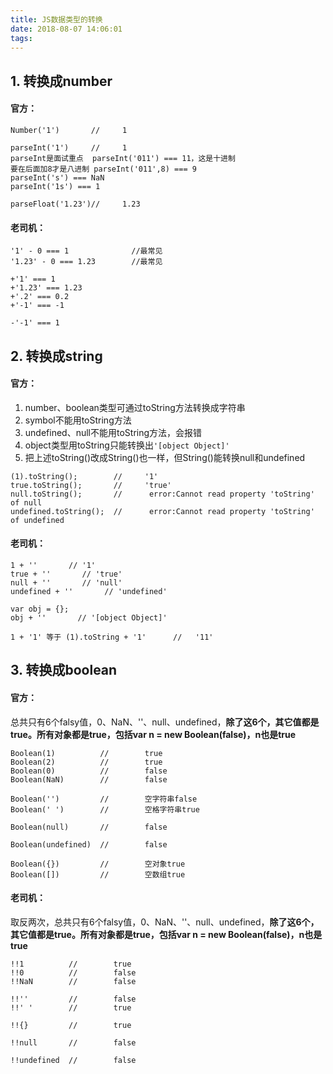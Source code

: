 ```yaml
---
title: JS数据类型的转换
date: 2018-08-07 14:06:01
tags:
---
```

## 1. 转换成number
#### 官方：
```
Number('1')       //     1

parseInt('1')     //     1  
parseInt是面试重点  parseInt('011') === 11，这是十进制
要在后面加8才是八进制 parseInt('011',8) === 9
parseInt('s') === NaN
parseInt('1s') === 1

parseFloat('1.23')//     1.23
```

#### 老司机：
```
'1' - 0 === 1              //最常见
'1.23' - 0 === 1.23        //最常见

+'1' === 1
+'1.23' === 1.23
+'.2' === 0.2
+'-1' === -1

-'-1' === 1
```

## 2. 转换成string
#### 官方：
1. number、boolean类型可通过toString方法转换成字符串
2. symbol不能用toString方法
3. undefined、null不能用toString方法，会报错 
4. object类型用toString只能转换出`'[object Object]'`
5. 把上述toString()改成String()也一样，但String()能转换null和undefined
```
(1).toString();        //     '1'
true.toString();       //     'true'
null.toString();       //      error:Cannot read property 'toString' of null
undefined.toString();  //      error:Cannot read property 'toString' of undefined
```

#### 老司机：
```
1 + ''       // '1'
true + ''       // 'true'
null + ''       // 'null'
undefined + ''       // 'undefined'

var obj = {};
obj + ''       // '[object Object]'

1 + '1' 等于 (1).toString + '1'      //   '11'
```

## 3. 转换成boolean
#### 官方：
总共只有6个falsy值，0、NaN、''、null、undefined，**除了这6个，其它值都是true。所有对象都是true，包括var n = new Boolean(false)，n也是true**
```
Boolean(1)          //        true
Boolean(2)          //        true
Boolean(0)          //        false
Boolean(NaN)        //        false

Boolean('')         //        空字符串false
Boolean(' ')        //        空格字符串true

Boolean(null)       //        false

Boolean(undefined)  //        false

Boolean({})         //        空对象true
Boolean([])         //        空数组true
```
#### 老司机：
取反两次，总共只有6个falsy值，0、NaN、''、null、undefined，**除了这6个，其它值都是true。所有对象都是true，包括var n = new Boolean(false)，n也是true**
```
!!1          //        true
!!0          //        false
!!NaN        //        false

!!''         //        false
!!' '        //        true

!!{}         //        true

!!null       //        false

!!undefined  //        false
```